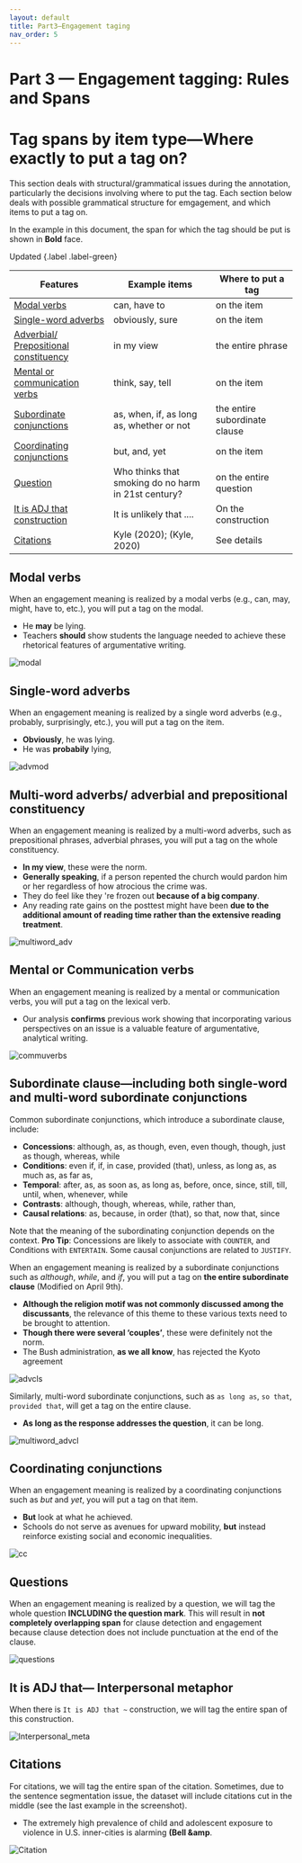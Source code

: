 ```yaml
---
layout: default
title: Part3—Engagement taging
nav_order: 5
---
```

# Part 3 — Engagement tagging: Rules and Spans

# Tag spans by item type—Where exactly to put a tag on?
This section deals with structural/grammatical issues during the annotation, particularly the decisions involving where to put the tag. Each section below deals with possible grammatical structure for emgagement, and which items to put a tag on.

In the example in this document, the span for which the tag should be put is shown in **Bold** face. 

Updated 
{.label .label-green}

| Features                                                                                                          | Example items                                       | Where to put a tag            |
| ----------------------------------------------------------------------------------------------------------------- | --------------------------------------------------- | ----------------------------- |
| [Modal verbs](#modal-verbs)                                                                                       | can, have to                                        | on the item                   |
| [Single-word adverbs](#single-word-adverbs)                                                                       | obviously, sure                                     | on the item                   |
| [Adverbial/ Prepositional constituency](#multi-word-adverbs-adverbial-and-prepositional-constituency)             | in my view                                          | the entire phrase             |
| [Mental or communication verbs](#mental-or-communication-verbs)                                                   | think, say, tell                                    | on the item                   |
| [Subordinate conjunctions](#subordinate-clauseincluding-both-single-word-and-multi-word-subordinate-conjunctions) | as, when, if, as long as, whether or not            | the entire subordinate clause |
| [Coordinating conjunctions](#coordinating-conjunctions)                                                           | but, and, yet                                       | on the item                   |
| [Question](#questions)                                                                                            | Who thinks that smoking do no harm in 21st century? | on the entire question        |
| [It is ADJ that construction](#it-is-adj-that-interpersonal-metaphor)                                             | It is unlikely that ....                            | On the construction           |
| [Citations](#citations)                                                                                           | Kyle (2020); (Kyle, 2020)                           | See details                   |

## Modal verbs

When an engagement meaning is realized by a modal verbs (e.g., can, may, might, have to, etc.), you will put a tag on the modal.
- He **may** be lying.
- Teachers **should** show students the language needed to achieve these rhetorical features of argumentative writing.

![modal](figures/spans/modals.png)

## Single-word adverbs

When an engagement meaning is realized by a single word adverbs (e.g., probably, surprisingly, etc.), you will put a tag on the item.
- **Obviously**, he was lying. 
- He was **probabily** lying,

![advmod](figures/spans/advmod.png)
## Multi-word adverbs/ adverbial and prepositional constituency

When an engagement meaning is realized by a multi-word adverbs, such as prepositional phrases, adverbial phrases, you will put a tag on the whole constituency.
- **In my view**, these were the norm.
- **Generally speaking**, if a person repented the church would pardon him or her regardless of how atrocious the crime was.
- They do feel like they 're frozen out **because of a big company**.
- Any reading rate gains on the posttest might have been **due to the additional amount of reading time rather than the extensive reading treatment**.

![multiword_adv](figures/spans/prepphrases.png)
## Mental or Communication verbs

When an engagement meaning is realized by a mental or communication verbs, you will put a tag on the lexical verb.
- Our analysis **confirms** previous work showing that incorporating various perspectives on an issue is a valuable feature of argumentative, analytical writing.

![commuverbs](figures/spans/comm_verb.png)

## Subordinate clause—including both single-word and multi-word subordinate conjunctions

Common subordinate conjunctions, which introduce a subordinate clause, include:
- **Concessions**: although, as, as though, even, even though, though, just as though, whereas, while
- **Conditions**: even if, if, in case, provided (that), unless, as long as, as much as, as far as,
- **Temporal**: after, as, as soon as, as long as, before, once, since, still, till, until, when, whenever, while
- **Contrasts**: although, though, whereas, while, rather than, 
- **Causal relations**: as, because, in order (that), so that, now that, since
  
Note that the meaning of the subordinating conjunction depends on the context. 
**Pro Tip**: Concessions are likely to associate with `COUNTER`, and Conditions with `ENTERTAIN`. Some causal conjunctions are related to `JUSTIFY`.

When an engagement meaning is realized by a subordinate conjunctions such as *although*, *while*, and *if*, you will put a tag on **the entire subordinate clause** (Modified on April 9th).
- **Although the religion motif was not commonly discussed among the discussants**, the relevance of this theme to these various texts need to be brought to attention.
- **Though there were several ‘couples’**, these were definitely not the norm.
- The Bush administration, **as we all know**, has rejected the Kyoto agreement

![advcls](figures/spans/advcl.png)

Similarly, multi-word subordinate conjunctions, such as `as long as`, `so that`, `provided that`, will get a tag on the entire clause. 
- **As long as the response addresses the question**, it can be long.

![multiword_advcl](figures/spans/multiword_advcl.png)


## Coordinating conjunctions

When an engagement meaning is realized by a coordinating conjunctions such as *but* and *yet*, you will put a tag on that item.
- **But** look at what he achieved.
- Schools do not serve as avenues for upward mobility, **but** instead reinforce existing social and economic inequalities.

![cc](figures/spans/coordinating_conj.png)


## Questions

When an engagement meaning is realized by a question, we will tag the whole question **INCLUDING the question mark**. This will result in **not completely overlapping span** for clause detection and engagement because clause detection does not include punctuation at the end of the clause.

![questions](figures/spans/questions.png)

## It is ADJ that— Interpersonal metaphor

When there is `It is ADJ that ~` construction, we will tag the entire span of this construction.

![Interpersonal_meta](figures/spans/Interpersonal_metaphor.png)


## Citations

For citations, we will tag the entire span of the citation.
Sometimes, due to the sentence segmentation issue, the dataset will include citations cut in the middle (see the last example in the screenshot).
- The extremely high prevalence of child and adolescent exposure to violence in U.S. inner-cities <engmt class="monogloss">is</engmt> alarming **(Bell &amp;amp**.


![Citation](figures/spans/citation.png)


